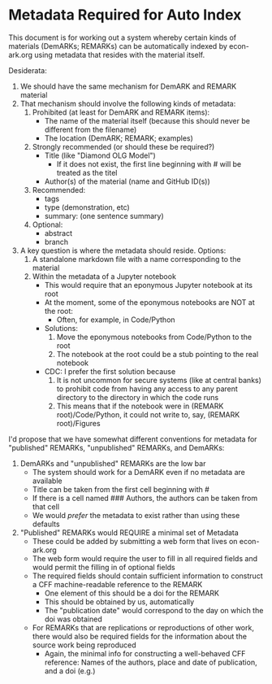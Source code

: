 # Metadata Required for Auto Index

This document is for working out a system whereby certain kinds of materials (DemARKs; REMARKs) can be automatically indexed by econ-ark.org using metadata that resides with the material itself.

Desiderata:
1. We should have the same mechanism for DemARK and REMARK material
1. That mechanism should involve the following kinds of metadata:
    1.  Prohibited (at least for DemARK and REMARK items):
        * The name of the material itself (because this should never be different from the filename)
        * The location (DemARK; REMARK; examples)
	1. Strongly recommended (or should these be required?)
        * Title (like "Diamond OLG Model")
            * If it does not exist, the first line beginning with # will be treated as the titel
        * Author(s) of the material (name and GitHub ID(s))
	1. Recommended:
	    * tags
		* type (demonstration, etc)
		* summary: (one sentence summary)
	1. Optional:
	    * abstract
		* branch
1. A key question is where the metadata should reside. Options:
   1. A standalone markdown file with a name corresponding to the material
   1. Within the metadata of a Jupyter notebook
	  * This would require that an eponymous Jupyter notebook at its root
	  * At the moment, some of the eponymous notebooks are NOT at the root:
	      * Often, for example, in Code/Python
	  * Solutions:
	      1. Move the eponymous notebooks from Code/Python to the root
		  1. The notebook at the root could be a stub pointing to the real notebook
	  * CDC: I prefer the first solution because
        1. It is not uncommon for secure systems (like at central banks) to prohibit code from having any access to any parent directory to the directory in which the code runs
        1. This means that if the notebook were in (REMARK root)/Code/Python, it could not write to, say, (REMARK root)/Figures

I'd propose that we have somewhat different conventions for metadata for "published" REMARKs, "unpublished" REMARKs, and DemARKs:

1. DemARKs and "unpublished" REMARKs are the low bar
   * The system should work for a DemARK even if no metadata are available
   * Title can be taken from the first cell beginning with #
   * If there is a cell named ### Authors, the authors can be taken from that cell
   * We would *prefer* the metadata to exist rather than using these defaults
1. "Published" REMARKs would REQUIRE a minimal set of Metadata
   * These could be added by submitting a web form that lives on econ-ark.org
   * The web form would require the user to fill in all required fields and would permit the filling in of optional fields
   * The required fields should contain sufficient information to construct a CFF machine-readable reference to the REMARK
       * One element of this should be a doi for the REMARK
       * This should be obtained by us, automatically
       * The "publication date" would correspond to the day on which the doi was obtained
   * For REMARKs that are replications or reproductions of other work, there would also be required fields for the information about the source work being reproduced
       * Again, the minimal info for constructing a well-behaved CFF reference: Names of the authors, place and date of publication, and a doi (e.g.)

